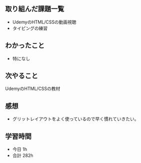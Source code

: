 ## 取り組んだ課題一覧
-  UdemyのHTML/CSSの動画視聴
- タイピングの練習
## わかったこと
- 特になし
## 次やること
UdemyのHTML/CSSの教材
## 感想
- グリットレイアウトをよく使っているので早く慣れていきたい。
## 学習時間
- 今日 1h
- 合計 282h
